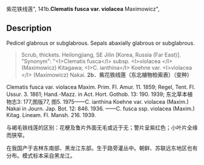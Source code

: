 紫花铁线莲",
141b.**Clematis fusca var. violacea** Maximowicz",

## Description
Pedicel glabrous or subglabrous. Sepals abaxially glabrous or subglabrous.

> Scrub, thickets. Heilongjiang, SE Jilin [Korea, Russia (Far East)].
  "Synonym": "&lt;I&gt;Clematis fusca&lt;/I&gt; subsp. &lt;I&gt;violacea &lt;/I&gt; (Maximowicz) Kitagawa; &lt;I&gt;C. ianthina&lt;/I&gt; Koehne var. &lt;I&gt;violacea &lt;/I&gt; (Maximowicz) Nakai.
**2b．紫花铁线莲（东北植物检索表）（变种）**

Clematis fusca var. violacea Maxim. Prim. Fl. Amur. 11. 1859; Regel, Tent. Fl. Ussur. 3. 1861; Hand.-Mazz. in Act. Hort. Gothob. 13: 190. 1939; 东北草本植物志3: 177,图版77, 图5. 1975——C. ianthina Koehne var. violacea (Maxim.) Nakai in Journ. Jap. Bot. 12: 846. 1936. ——C. fusca ssp. violacea (Maxim.) Kitag. Lineam. Fl. Mansh. 216. 1939.

与褐毛铁线莲的区别：花梗及鲁片外面无毛或近于无；警片呈紫红色；小叶片全缘而狭窄。

在我国产于吉林东南部、黑龙江东部。生于路旁灌丛中。朝鲜、苏联远东地区也有分布。模式标本采自黑龙江。
